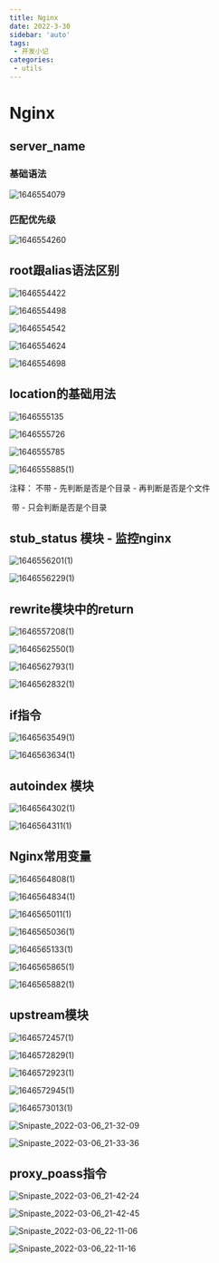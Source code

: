 ```yaml
---
title: Nginx
date: 2022-3-30
sidebar: 'auto'
tags:
 - 开发小记
categories: 
 - utils
---
```


# Nginx

## server_name

### 基础语法



![1646554079](/nginx/1646554079.jpg)

### 匹配优先级

![1646554260](/nginx/1646554260.jpg)

## root跟alias语法区别

![1646554422](/nginx/1646554422.jpg)

![1646554498](/nginx/1646554498.jpg)

![1646554542](/nginx/1646554542.jpg)

![1646554624](/nginx/1646554624.jpg)

![1646554698](/nginx/1646554698.jpg)



## location的基础用法

![1646555135](/nginx/1646555135.jpg)

![1646555726](/nginx/1646555726.jpg)

![1646555785](/nginx/1646555785.jpg)

![1646555885(1)](/nginx/1646555885(1).jpg)

注释： 不带 - 先判断是否是个目录 - 再判断是否是个文件

​            带 - 只会判断是否是个目录

## stub_status 模块 - 监控nginx

![1646556201(1)](/nginx/1646556201(1).jpg)

![1646556229(1)](/nginx/1646556229(1).jpg)

## rewrite模块中的return

![1646557208(1)](/nginx/1646557208(1).jpg)

![1646562550(1)](/nginx/1646562550(1).jpg)

![1646562793(1)](/nginx/1646562793(1).jpg)

![1646562832(1)](/nginx/1646562832(1).jpg)

## if指令

![1646563549(1)](/nginx/1646563549(1).jpg)

![1646563634(1)](/nginx/1646563634(1).jpg)

## autoindex 模块

![1646564302(1)](/nginx/1646564302(1).jpg)

![1646564311(1)](/nginx/1646564311(1).jpg)

## Nginx常用变量

![1646564808(1)](/nginx/1646564808(1).jpg)

![1646564834(1)](/nginx/1646564834(1).jpg)

![1646565011(1)](/nginx/1646565011(1).jpg)

![1646565036(1)](/nginx/1646565036(1).jpg)

![1646565133(1)](/nginx/1646565133(1).jpg)

![1646565865(1)](/nginx/1646565865(1).png)

![1646565882(1)](/nginx/1646565882(1).jpg)

## upstream模块

![1646572457(1)](/nginx/1646572457(1).jpg) 

![1646572829(1)](/nginx/1646572829(1).jpg)

![1646572923(1)](/nginx/1646572923(1).jpg)

![1646572945(1)](/nginx/1646572945(1).jpg)

![1646573013(1)](/nginx/1646573013(1).png)

![Snipaste_2022-03-06_21-32-09](/nginx/Snipaste_2022-03-06_21-32-09.png)

![Snipaste_2022-03-06_21-33-36](/nginx/Snipaste_2022-03-06_21-33-36.png)

## proxy_poass指令

![Snipaste_2022-03-06_21-42-24](/nginx/Snipaste_2022-03-06_21-42-24.png)

![Snipaste_2022-03-06_21-42-45](/nginx/Snipaste_2022-03-06_21-42-45.png)

![Snipaste_2022-03-06_22-11-06](/nginx/Snipaste_2022-03-06_22-11-06.png)

![Snipaste_2022-03-06_22-11-16](/nginx/Snipaste_2022-03-06_22-11-16.png)